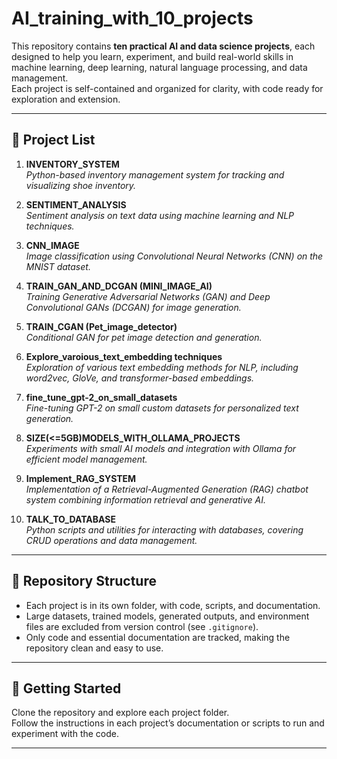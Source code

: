# **AI_training_with_10_projects**

This repository contains **ten practical AI and data science projects**, each designed to help you learn, experiment, and build real-world skills in machine learning, deep learning, natural language processing, and data management.  
Each project is self-contained and organized for clarity, with code ready for exploration and extension.

---

## 🚀 **Project List**

1. **INVENTORY_SYSTEM**  
   *Python-based inventory management system for tracking and visualizing shoe inventory.*

2. **SENTIMENT_ANALYSIS**  
   *Sentiment analysis on text data using machine learning and NLP techniques.*

3. **CNN_IMAGE**  
   *Image classification using Convolutional Neural Networks (CNN) on the MNIST dataset.*

4. **TRAIN_GAN_AND_DCGAN (MINI_IMAGE_AI)**  
   *Training Generative Adversarial Networks (GAN) and Deep Convolutional GANs (DCGAN) for image generation.*

5. **TRAIN_CGAN (Pet_image_detector)**  
   *Conditional GAN for pet image detection and generation.*

6. **Explore_varoious_text_embedding techniques**  
   *Exploration of various text embedding methods for NLP, including word2vec, GloVe, and transformer-based embeddings.*

7. **fine_tune_gpt-2_on_small_datasets**  
   *Fine-tuning GPT-2 on small custom datasets for personalized text generation.*

8. **SIZE(<=5GB)MODELS_WITH_OLLAMA_PROJECTS**  
   *Experiments with small AI models and integration with Ollama for efficient model management.*

9. **Implement_RAG_SYSTEM**  
   *Implementation of a Retrieval-Augmented Generation (RAG) chatbot system combining information retrieval and generative AI.*

10. **TALK_TO_DATABASE**  
    *Python scripts and utilities for interacting with databases, covering CRUD operations and data management.*

---

## 📁 **Repository Structure**

- Each project is in its own folder, with code, scripts, and documentation.
- Large datasets, trained models, generated outputs, and environment files are excluded from version control (see `.gitignore`).
- Only code and essential documentation are tracked, making the repository clean and easy to use.

---

## 🏁 **Getting Started**

Clone the repository and explore each project folder.  
Follow the instructions in each project’s documentation or scripts to run and experiment with the code.

---
